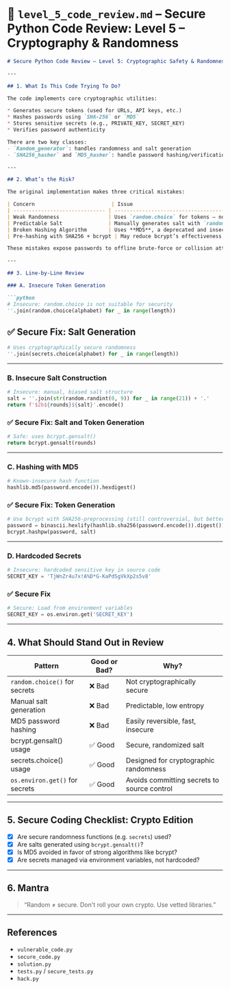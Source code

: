 # 📄 `level_5_code_review.md` – Secure Python Code Review: Level 5 – Cryptography & Randomness

````markdown
# Secure Python Code Review – Level 5: Cryptographic Safety & Randomness

---

## 1. What Is This Code Trying To Do?

The code implements core cryptographic utilities:

* Generates secure tokens (used for URLs, API keys, etc.)
* Hashes passwords using `SHA-256` or `MD5`
* Stores sensitive secrets (e.g., PRIVATE_KEY, SECRET_KEY)
* Verifies password authenticity

There are two key classes:
- `Random_generator`: handles randomness and salt generation
- `SHA256_hasher` and `MD5_hasher`: handle password hashing/verification

---

## 2. What’s the Risk?

The original implementation makes three critical mistakes:

| Concern                         | Issue                                                                 |
| ------------------------------ | --------------------------------------------------------------------- |
| Weak Randomness                | Uses `random.choice` for tokens — not cryptographically secure       |
| Predictable Salt               | Manually generates salt with `random.randint`                        |
| Broken Hashing Algorithm       | Uses **MD5**, a deprecated and insecure hashing algorithm            |
| Pre-hashing with SHA256 + bcrypt | May reduce bcrypt’s effectiveness by modifying its input             |

These mistakes expose passwords to offline brute-force or collision attacks.

---

## 3. Line-by-Line Review

### A. Insecure Token Generation

```python
# Insecure: random.choice is not suitable for security
''.join(random.choice(alphabet) for _ in range(length))
````

## ✅ Secure Fix: Salt Generation

```python
# Uses cryptographically secure randomness
''.join(secrets.choice(alphabet) for _ in range(length))
```

---

### B. Insecure Salt Construction

```python
# Insecure: manual, biased salt structure
salt = ''.join(str(random.randint(0, 9)) for _ in range(21)) + '.'
return f'$2b${rounds}${salt}'.encode()
```

### ✅ Secure Fix: Salt and Token Generation

```python
# Safe: uses bcrypt.gensalt()
return bcrypt.gensalt(rounds)
```

---

### C. Hashing with MD5

```python
# Known-insecure hash function
hashlib.md5(password.encode()).hexdigest()
```

### ✅ Secure Fix: Token Generation

```python
# Use bcrypt with SHA256-preprocessing (still controversial, but better)
password = binascii.hexlify(hashlib.sha256(password.encode()).digest())
bcrypt.hashpw(password, salt)
```

---

### D. Hardcoded Secrets

```python
# Insecure: hardcoded sensitive key in source code
SECRET_KEY = 'TjWnZr4u7x!A%D*G-KaPdSgVkXp2s5v8'
```

### ✅ Secure Fix

```python
# Secure: Load from environment variables
SECRET_KEY = os.environ.get('SECRET_KEY')
```

---

## 4. What Should Stand Out in Review

| Pattern                        | Good or Bad? | Why?                                        |
| ------------------------------ | ------------ | ------------------------------------------- |
| `random.choice()` for secrets  | ❌ Bad        | Not cryptographically secure                |
| Manual salt generation         | ❌ Bad        | Predictable, low entropy                    |
| MD5 password hashing           | ❌ Bad        | Easily reversible, fast, insecure           |
| bcrypt.gensalt() usage         | ✅ Good       | Secure, randomized salt                     |
| secrets.choice() usage         | ✅ Good       | Designed for cryptographic randomness       |
| `os.environ.get()` for secrets | ✅ Good       | Avoids committing secrets to source control |

---

## 5. Secure Coding Checklist: Crypto Edition

* [x] Are secure randomness functions (e.g. `secrets`) used?
* [x] Are salts generated using `bcrypt.gensalt()`?
* [x] Is MD5 avoided in favor of strong algorithms like bcrypt?
* [x] Are secrets managed via environment variables, not hardcoded?

---

## 6. Mantra

> “Random ≠ secure. Don't roll your own crypto. Use vetted libraries.”

---

## References

* `vulnerable_code.py`
* `secure_code.py`
* `solution.py`
* `tests.py` / `secure_tests.py`
* `hack.py`
